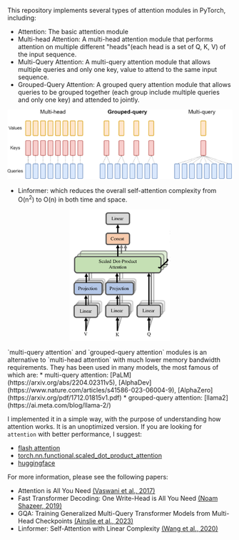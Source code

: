 This repository implements several types of attention modules in PyTorch, including:

* Attention: The basic attention module
* Multi-head Attention: A multi-head attention module that performs attention on multiple different "heads"(each head is a set of Q, K, V) of the input sequence.
* Multi-Query Attention: A multi-query attention module that allows multiple queries and only one key, value to attend to the same input sequence.
* Grouped-Query Attention: A grouped query attention module that allows queries to be grouped together (each group include multiple queries and only one key) and attended to jointly.

<p align="center">
  <img src="images/grouped-query-attention.png" />
</p>

* Linformer: which reduces the overall self-attention complexity from O(n<sup>2</sup>) to O(n) in both time and space.

<p align="center">
  <img src="images/linformer.png" style="width: 45%; height: 45%"/>
</p>
`multi-query attention` and `grouped-query attention` modules is an alternative to `multi-head attention` with much lower memory bandwidth requirements. They has been used in many models, the most famous of which are:
* multi-query attention: [PaLM](https://arxiv.org/abs/2204.02311v5), [AlphaDev](https://www.nature.com/articles/s41586-023-06004-9), [AlphaZero](https://arxiv.org/pdf/1712.01815v1.pdf)
* grouped-query attention: [llama2](https://ai.meta.com/blog/llama-2/)

I implemented it in a simple way, with the purpose of understanding how attention works. It is an unoptimized version.
If you are looking for `attention` with better performance, I suggest:
* [flash attention](https://github.com/Dao-AILab/flash-attention)
* [torch.nn.functional.scaled_dot_product_attention](https://github.com/pytorch/pytorch/blob/main/torch/nn/functional.py#L4903)
* [huggingface](https://github.com/huggingface/transformers)


For more information, please see the following papers:
* Attention is All You Need [(Vaswani et al., 2017)](https://arxiv.org/abs/1706.03762)
* Fast Transformer Decoding: One Write-Head is All
You Need [(Noam Shazeer, 2019)](https://arxiv.org/pdf/1911.02150.pdf)
* GQA: Training Generalized Multi-Query Transformer Models from Multi-Head Checkpoints [(Ainslie et al., 2023)](https://arxiv.org/pdf/2305.13245.pdf)
* Linformer: Self-Attention with Linear Complexity [(Wang et al., 2020)](https://arxiv.org/abs/2006.04768)
